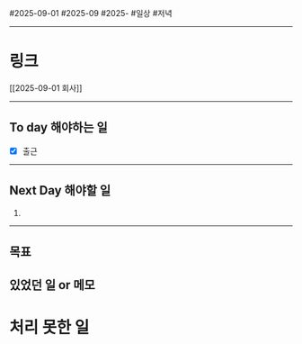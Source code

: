 #2025-09-01 #2025-09 #2025-
#일상 #저녁 

-------
# 링크
[[2025-09-01 회사]]

---
## To day 해야하는 일
- [x] 출근

---
## Next Day 해야할 일
1. 

---

## 목표


## 있었던 일  or 메모


# 처리 못한 일